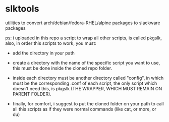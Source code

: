# slktools
utilities to convert arch/debian/fedora-RHEL/alpine packages to slackware packages

ps: i uploaded in this repo a script to wrap all other scripts, is called pkgslk, also, in order this scripts to work, you must:

- add the directory in your path
  
- create a directory with the name of the specific script you want to use, this must be done inside the cloned repo folder.
  
- inside each directory must be another directory called "config", in which must be the corresponding .conf of each script, the only script which doesn't need this, is pkgslk (THE WRAPPER, WHICH MUST REMAIN ON PARENT FOLDER).
  
- finally, for comfort, i suggest to put the cloned folder on your path to call all this scripts as if they were normal commands (like cat, or more, or du)
